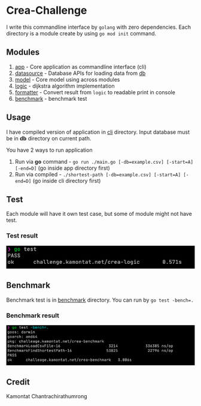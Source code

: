# Crea-Challenge

I write this commandline interface by `golang` with zero dependencies. Each directory is a module create by using `go mod init` command.

## Modules

1. [app](app) - Core application as commandline interface (cli)
2. [datasource](datasource) - Database APIs for loading data from [db](app/db)
3. [model](model) - Core model using across modules
4. [logic](logic) - dijkstra algorithm implementation
5. [formatter](formatter) - Convert result from `logic` to readable print in console
6. [benchmark](benchmark/go.mod) - benchmark test

## Usage

I have compiled version of application in [cli](cli) directory. 
Input database must be in **db** directory on current path.

You have 2 ways to run application

1. Run via **go** command - `go run ./main.go [-db=example.csv] [-start=A] [-end=D]` (go inside app directory first)
2. Run via compiled - `./shortest-path [-db=example.csv] [-start=A] [-end=D]` (go inside cli directory first)

## Test

Each module will have it own test case, but some of module might not have test.

### Test result

![test-logic](assets/test-logic.png)

## Benchmark

Benchmark test is in [benchmark](benchmark) directory. You can run by `go test -bench=.`

### Benchmark result

![](assets/benchmark.png)

## Credit

Kamontat Chantrachirathumrong